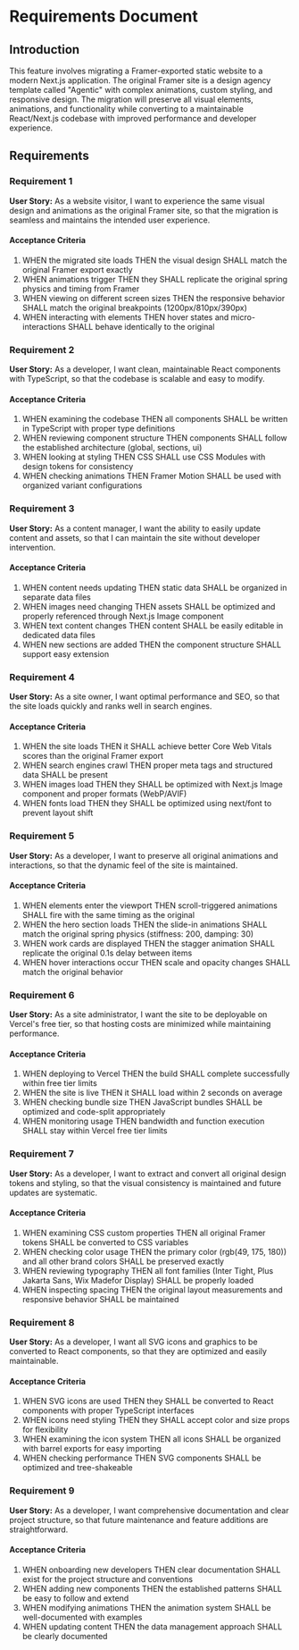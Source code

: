 # Requirements Document

## Introduction

This feature involves migrating a Framer-exported static website to a modern Next.js application. The original Framer site is a design agency template called "Agentic" with complex animations, custom styling, and responsive design. The migration will preserve all visual elements, animations, and functionality while converting to a maintainable React/Next.js codebase with improved performance and developer experience.

## Requirements

### Requirement 1

**User Story:** As a website visitor, I want to experience the same visual design and animations as the original Framer site, so that the migration is seamless and maintains the intended user experience.

#### Acceptance Criteria

1. WHEN the migrated site loads THEN the visual design SHALL match the original Framer export exactly
2. WHEN animations trigger THEN they SHALL replicate the original spring physics and timing from Framer
3. WHEN viewing on different screen sizes THEN the responsive behavior SHALL match the original breakpoints (1200px/810px/390px)
4. WHEN interacting with elements THEN hover states and micro-interactions SHALL behave identically to the original

### Requirement 2

**User Story:** As a developer, I want clean, maintainable React components with TypeScript, so that the codebase is scalable and easy to modify.

#### Acceptance Criteria

1. WHEN examining the codebase THEN all components SHALL be written in TypeScript with proper type definitions
2. WHEN reviewing component structure THEN components SHALL follow the established architecture (global, sections, ui)
3. WHEN looking at styling THEN CSS SHALL use CSS Modules with design tokens for consistency
4. WHEN checking animations THEN Framer Motion SHALL be used with organized variant configurations

### Requirement 3

**User Story:** As a content manager, I want the ability to easily update content and assets, so that I can maintain the site without developer intervention.

#### Acceptance Criteria

1. WHEN content needs updating THEN static data SHALL be organized in separate data files
2. WHEN images need changing THEN assets SHALL be optimized and properly referenced through Next.js Image component
3. WHEN text content changes THEN content SHALL be easily editable in dedicated data files
4. WHEN new sections are added THEN the component structure SHALL support easy extension

### Requirement 4

**User Story:** As a site owner, I want optimal performance and SEO, so that the site loads quickly and ranks well in search engines.

#### Acceptance Criteria

1. WHEN the site loads THEN it SHALL achieve better Core Web Vitals scores than the original Framer export
2. WHEN search engines crawl THEN proper meta tags and structured data SHALL be present
3. WHEN images load THEN they SHALL be optimized with Next.js Image component and proper formats (WebP/AVIF)
4. WHEN fonts load THEN they SHALL be optimized using next/font to prevent layout shift

### Requirement 5

**User Story:** As a developer, I want to preserve all original animations and interactions, so that the dynamic feel of the site is maintained.

#### Acceptance Criteria

1. WHEN elements enter the viewport THEN scroll-triggered animations SHALL fire with the same timing as the original
2. WHEN the hero section loads THEN the slide-in animations SHALL match the original spring physics (stiffness: 200, damping: 30)
3. WHEN work cards are displayed THEN the stagger animation SHALL replicate the original 0.1s delay between items
4. WHEN hover interactions occur THEN scale and opacity changes SHALL match the original behavior

### Requirement 6

**User Story:** As a site administrator, I want the site to be deployable on Vercel's free tier, so that hosting costs are minimized while maintaining performance.

#### Acceptance Criteria

1. WHEN deploying to Vercel THEN the build SHALL complete successfully within free tier limits
2. WHEN the site is live THEN it SHALL load within 2 seconds on average
3. WHEN checking bundle size THEN JavaScript bundles SHALL be optimized and code-split appropriately
4. WHEN monitoring usage THEN bandwidth and function execution SHALL stay within Vercel free tier limits

### Requirement 7

**User Story:** As a developer, I want to extract and convert all original design tokens and styling, so that the visual consistency is maintained and future updates are systematic.

#### Acceptance Criteria

1. WHEN examining CSS custom properties THEN all original Framer tokens SHALL be converted to CSS variables
2. WHEN checking color usage THEN the primary color (rgb(49, 175, 180)) and all other brand colors SHALL be preserved exactly
3. WHEN reviewing typography THEN all font families (Inter Tight, Plus Jakarta Sans, Wix Madefor Display) SHALL be properly loaded
4. WHEN inspecting spacing THEN the original layout measurements and responsive behavior SHALL be maintained

### Requirement 8

**User Story:** As a developer, I want all SVG icons and graphics to be converted to React components, so that they are optimized and easily maintainable.

#### Acceptance Criteria

1. WHEN SVG icons are used THEN they SHALL be converted to React components with proper TypeScript interfaces
2. WHEN icons need styling THEN they SHALL accept color and size props for flexibility
3. WHEN examining the icon system THEN all icons SHALL be organized with barrel exports for easy importing
4. WHEN checking performance THEN SVG components SHALL be optimized and tree-shakeable

### Requirement 9

**User Story:** As a developer, I want comprehensive documentation and clear project structure, so that future maintenance and feature additions are straightforward.

#### Acceptance Criteria

1. WHEN onboarding new developers THEN clear documentation SHALL exist for the project structure and conventions
2. WHEN adding new components THEN the established patterns SHALL be easy to follow and extend
3. WHEN modifying animations THEN the animation system SHALL be well-documented with examples
4. WHEN updating content THEN the data management approach SHALL be clearly documented